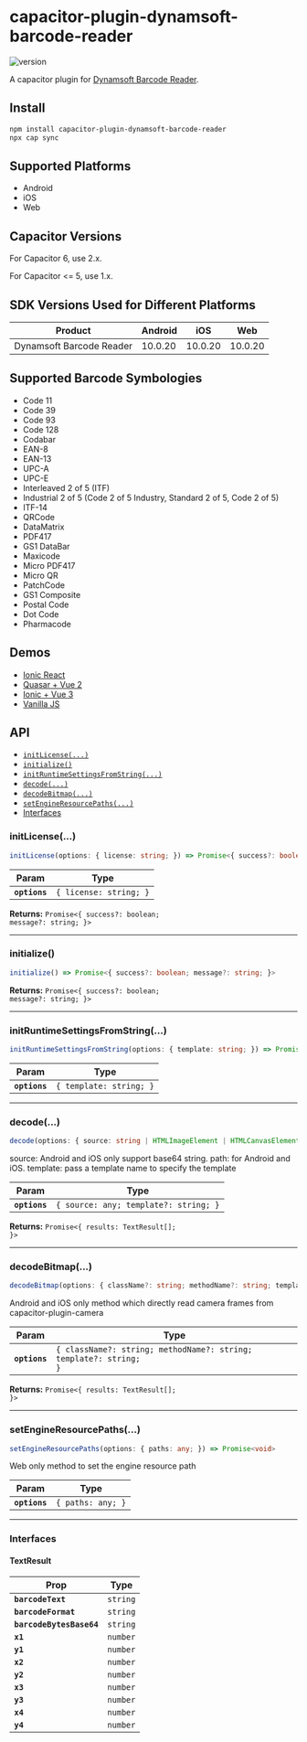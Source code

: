 # capacitor-plugin-dynamsoft-barcode-reader

![version](https://img.shields.io/npm/v/capacitor-plugin-dynamsoft-barcode-reader.svg)

A capacitor plugin for [Dynamsoft Barcode Reader](https://www.dynamsoft.com/barcode-reader/overview/).

## Install

```bash
npm install capacitor-plugin-dynamsoft-barcode-reader
npx cap sync
```

## Supported Platforms

* Android
* iOS
* Web

## Capacitor Versions

For Capacitor 6, use 2.x.

For Capacitor <= 5, use 1.x.

## SDK Versions Used for Different Platforms

| Product      | Android |    iOS | Web |
| ----------- | ----------- | -----------  | -------  |
| Dynamsoft Barcode Reader    | 10.0.20       | 10.0.20     | 10.0.20     |

## Supported Barcode Symbologies

* Code 11
* Code 39
* Code 93
* Code 128
* Codabar
* EAN-8
* EAN-13
* UPC-A
* UPC-E
* Interleaved 2 of 5 (ITF)
* Industrial 2 of 5 (Code 2 of 5 Industry, Standard 2 of 5, Code 2 of 5)
* ITF-14 
* QRCode
* DataMatrix
* PDF417
* GS1 DataBar
* Maxicode
* Micro PDF417
* Micro QR
* PatchCode
* GS1 Composite
* Postal Code
* Dot Code
* Pharmacode

## Demos

* [Ionic React](https://github.com/xulihang/Ionic-React-QR-Code-Scanner)
* [Quasar + Vue 2](https://github.com/tony-xlh/Quasar-QR-Code-Scanner)
* [Ionic + Vue 3](https://github.com/tony-xlh/Ionic-Vue-QR-Code-Scanner)
* [Vanilla JS](https://github.com/xulihang/capacitor-qr-code-scanner)

## API

<docgen-index>

* [`initLicense(...)`](#initlicense)
* [`initialize()`](#initialize)
* [`initRuntimeSettingsFromString(...)`](#initruntimesettingsfromstring)
* [`decode(...)`](#decode)
* [`decodeBitmap(...)`](#decodebitmap)
* [`setEngineResourcePaths(...)`](#setengineresourcepaths)
* [Interfaces](#interfaces)

</docgen-index>

<docgen-api>
<!--Update the source file JSDoc comments and rerun docgen to update the docs below-->

### initLicense(...)

```typescript
initLicense(options: { license: string; }) => Promise<{ success?: boolean; message?: string; }>
```

| Param         | Type                              |
| ------------- | --------------------------------- |
| **`options`** | <code>{ license: string; }</code> |

**Returns:** <code>Promise&lt;{ success?: boolean; message?: string; }&gt;</code>

--------------------


### initialize()

```typescript
initialize() => Promise<{ success?: boolean; message?: string; }>
```

**Returns:** <code>Promise&lt;{ success?: boolean; message?: string; }&gt;</code>

--------------------


### initRuntimeSettingsFromString(...)

```typescript
initRuntimeSettingsFromString(options: { template: string; }) => Promise<void>
```

| Param         | Type                               |
| ------------- | ---------------------------------- |
| **`options`** | <code>{ template: string; }</code> |

--------------------


### decode(...)

```typescript
decode(options: { source: string | HTMLImageElement | HTMLCanvasElement | HTMLVideoElement; template?: string; }) => Promise<{ results: TextResult[]; }>
```

source: Android and iOS only support base64 string.
path: for Android and iOS.
template: pass a template name to specify the template

| Param         | Type                                             |
| ------------- | ------------------------------------------------ |
| **`options`** | <code>{ source: any; template?: string; }</code> |

**Returns:** <code>Promise&lt;{ results: TextResult[]; }&gt;</code>

--------------------


### decodeBitmap(...)

```typescript
decodeBitmap(options: { className?: string; methodName?: string; template?: string; }) => Promise<{ results: TextResult[]; }>
```

Android and iOS only method which directly read camera frames from capacitor-plugin-camera

| Param         | Type                                                                         |
| ------------- | ---------------------------------------------------------------------------- |
| **`options`** | <code>{ className?: string; methodName?: string; template?: string; }</code> |

**Returns:** <code>Promise&lt;{ results: TextResult[]; }&gt;</code>

--------------------


### setEngineResourcePaths(...)

```typescript
setEngineResourcePaths(options: { paths: any; }) => Promise<void>
```

Web only method to set the engine resource path

| Param         | Type                         |
| ------------- | ---------------------------- |
| **`options`** | <code>{ paths: any; }</code> |

--------------------


### Interfaces


#### TextResult

| Prop                     | Type                |
| ------------------------ | ------------------- |
| **`barcodeText`**        | <code>string</code> |
| **`barcodeFormat`**      | <code>string</code> |
| **`barcodeBytesBase64`** | <code>string</code> |
| **`x1`**                 | <code>number</code> |
| **`y1`**                 | <code>number</code> |
| **`x2`**                 | <code>number</code> |
| **`y2`**                 | <code>number</code> |
| **`x3`**                 | <code>number</code> |
| **`y3`**                 | <code>number</code> |
| **`x4`**                 | <code>number</code> |
| **`y4`**                 | <code>number</code> |

</docgen-api>
